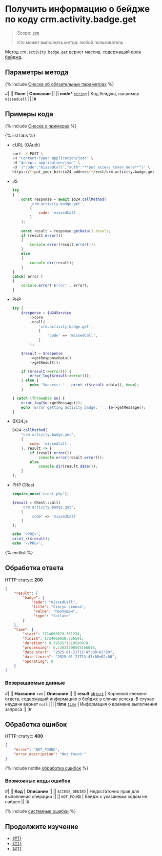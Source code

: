 # Получить информацию о бейдже по коду crm.activity.badge.get

> Scope: [`crm`](../../../../../scopes/permissions.md)
>
> Кто может выполнять метод: любой пользователь

Метод `crm.activity.badge.get` вернет массив, содержащий [поля бейджа](./index.md#поля-записи-о-бейдже).

## Параметры метода

{% include [Сноска об обязательных параметрах](../../../../../../_includes/required.md) %}

#|
|| **Поле** | **Описание** ||
|| **code***
[`string`](../../../../../data-types.md) | Код бейджа, например `missedCall` ||
|#

## Примеры кода

{% include [Сноска о примерах](../../../../../../_includes/examples.md) %}

{% list tabs %}

- cURL (OAuth)

    ```bash
    curl -X POST \
    -H "Content-Type: application/json" \
    -H "Accept: application/json" \
    -d '{"code":"missedCall","auth":"**put_access_token_here**"}' \
    https://**put_your_bitrix24_address**/rest/crm.activity.badge.get
    ```

- JS


    ```js
    try
    {
    	const response = await $b24.callMethod(
    		'crm.activity.badge.get',
    		{
    			code: 'missedCall',
    		}
    	);
    	
    	const result = response.getData().result;
    	if (result.error())
    	{
    		console.error(result.error());
    	}
    	else
    	{
    		console.dir(result);
    	}
    }
    catch( error )
    {
    	console.error('Error:', error);
    }
    ```

- PHP


    ```php
    try {
        $response = $b24Service
            ->core
            ->call(
                'crm.activity.badge.get',
                [
                    'code' => 'missedCall',
                ]
            );
    
        $result = $response
            ->getResponseData()
            ->getResult();
    
        if ($result->error()) {
            error_log($result->error());
        } else {
            echo 'Success: ' . print_r($result->data(), true);
        }
    
    } catch (Throwable $e) {
        error_log($e->getMessage());
        echo 'Error getting activity badge: ' . $e->getMessage();
    }
    ```

- BX24.js

    ```js
    BX24.callMethod(
        "crm.activity.badge.get",
        {
            code: 'missedCall',
        }, result => {
            if (result.error())
                console.error(result.error());
            else
                console.dir(result.data());
        }    
    );
    ```

- PHP CRest

    ```php
    require_once('crest.php');

    $result = CRest::call(
        'crm.activity.badge.get',
        [
            'code' => 'missedCall'
        ]
    );

    echo '<PRE>';
    print_r($result);
    echo '</PRE>';
    ```

{% endlist %}

## Обработка ответа

HTTP-статус: **200**

```json
{
    "result": {
        "badge": {
            "code": "missedCall",
            "title": "Статус звонка",
             "value": "Пропущен",
             "type": "failure"
        }
    },
    "time": {
        "start": 1724068028.331234,
        "finish": 1724068028.726591,
        "duration": 0.3953571319580078,
        "processing": 0.13033390045166016,
        "date_start": "2025-01-21T13:47:08+02:00",
        "date_finish": "2025-01-21T13:47:08+02:00",
        "operating": 0
    }
}
```

### Возвращаемые данные

#|
|| **Название**
`тип` | **Описание** ||
|| **result**
[`object`](../../../../data-types.md) | Корневой элемент ответа, содержащий информацию о бейдже в случае успеха. В случае неудачи вернет `null` ||
|| **time**
[`time`](../../../../../data-types.md#time) | Информация о времени выполнения запроса ||
|#

## Обработка ошибок

HTTP-статус: **400**

```json
{
    "error": "NOT_FOUND",
    "error_description": "Not found."
}
```

{% include notitle [обработка ошибок](../../../../../../_includes/error-info.md) %}

### Возможные коды ошибок

#|
|| **Код** | **Описание** ||
|| `ACCESS_DENIED` | Недостаточно прав для выполнения операции ||
|| `NOT_FOUND` | Бейдж с указанным кодом не найден ||
|#

{% include [системные ошибки](../../../../../../_includes/system-errors.md) %}

## Продолжите изучение

- [{#T}](./crm-activity-badge-add.md)
- [{#T}](./crm-activity-badge-list.md)
- [{#T}](./crm-activity-badge-delete.md)
